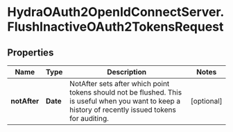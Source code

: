 # HydraOAuth2OpenIdConnectServer.FlushInactiveOAuth2TokensRequest

## Properties
Name | Type | Description | Notes
------------ | ------------- | ------------- | -------------
**notAfter** | **Date** | NotAfter sets after which point tokens should not be flushed. This is useful when you want to keep a history of recently issued tokens for auditing. | [optional] 


